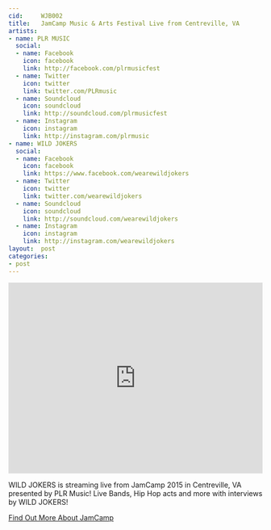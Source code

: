 ```yaml
---
cid:     WJB002
title:   JamCamp Music & Arts Festival Live from Centreville, VA
artists: 
- name: PLR MUSIC
  social:
  - name: Facebook
    icon: facebook
    link: http://facebook.com/plrmusicfest
  - name: Twitter
    icon: twitter
    link: twitter.com/PLRmusic
  - name: Soundcloud
    icon: soundcloud 
    link: http://soundcloud.com/plrmusicfest
  - name: Instagram
    icon: instagram
    link: http://instagram.com/plrmusic
- name: WILD JOKERS
  social:
  - name: Facebook
    icon: facebook
    link: https://www.facebook.com/wearewildjokers
  - name: Twitter
    icon: twitter
    link: twitter.com/wearewildjokers
  - name: Soundcloud
    icon: soundcloud
    link: http://soundcloud.com/wearewildjokers
  - name: Instagram
    icon: instagram
    link: http://instagram.com/wearewildjokers
layout:  post
categories:
- post
---
```


<iframe src="http://www.twitch.tv/wearewildjokers/embed" frameborder="0" scrolling="no" height="378" width="100%"></iframe>

WILD JOKERS is streaming live from JamCamp 2015 in Centreville, VA presented by PLR Music! Live Bands, Hip Hop acts and more with interviews by WILD JOKERS!

<div class="text-center">
<a href="https://www.facebook.com/events/234631493373815/" class="btn btn-primary btn-lg">Find Out More About JamCamp</a>
</div>